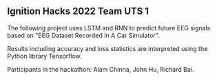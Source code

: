 ## Ignition Hacks 2022 Team UTS 1


The following project uses LSTM and RNN to predict future EEG signals based on "EEG Dataset Recorded In A Car Simulator". 

Results including accuracy and loss statistics are interpreted using the Python library Tensorflow. 

Participants in the hackathon: Alam Chinna, John Hu, Richard Bai. 
